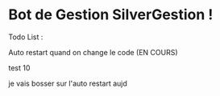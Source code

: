 # Bot de Gestion SilverGestion !

Todo List :

Auto restart quand on change le code (EN COURS)

test 10

je vais bosser sur l'auto restart aujd
